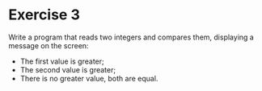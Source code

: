 # Exercise 3

Write a program that reads two integers and compares them, displaying a message on the screen:

-   The first value is greater;
-   The second value is greater;
-   There is no greater value, both are equal.
